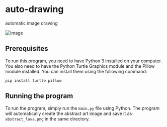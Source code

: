 # auto-drawing
automatic image drawing

![image](https://user-images.githubusercontent.com/62465404/231391333-4f526626-8cd4-4293-a4a7-3629007cc56b.png)

## Prerequisites

To run this program, you need to have Python 3 installed on your computer. You also need to have the Python Turtle Graphics module and the Pillow module installed. You can install them using the following command:
```
pip install turtle pillow
```

## Running the program

To run the program, simply run the `main.py` file using Python. The program will automatically create the abstract art image and save it as `abstract_lava.png` in the same directory.

